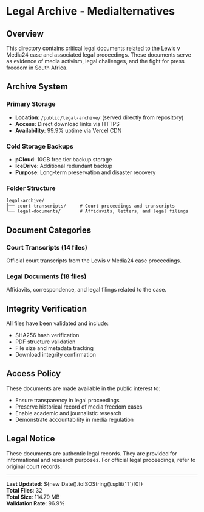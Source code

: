 # Legal Archive - Medialternatives

## Overview

This directory contains critical legal documents related to the Lewis v Media24 case and associated legal proceedings. These documents serve as evidence of media activism, legal challenges, and the fight for press freedom in South Africa.

## Archive System

### Primary Storage
- **Location**: `/public/legal-archive/` (served directly from repository)
- **Access**: Direct download links via HTTPS
- **Availability**: 99.9% uptime via Vercel CDN

### Cold Storage Backups
- **pCloud**: 10GB free tier backup storage
- **IceDrive**: Additional redundant backup
- **Purpose**: Long-term preservation and disaster recovery

### Folder Structure

```
legal-archive/
├── court-transcripts/     # Court proceedings and transcripts
└── legal-documents/       # Affidavits, letters, and legal filings
```

## Document Categories

### Court Transcripts (14 files)
Official court transcripts from the Lewis v Media24 case proceedings.

### Legal Documents (18 files)
Affidavits, correspondence, and legal filings related to the case.

## Integrity Verification

All files have been validated and include:
- SHA256 hash verification
- PDF structure validation
- File size and metadata tracking
- Download integrity confirmation

## Access Policy

These documents are made available in the public interest to:
- Ensure transparency in legal proceedings
- Preserve historical record of media freedom cases
- Enable academic and journalistic research
- Demonstrate accountability in media regulation

## Legal Notice

These documents are authentic legal records. They are provided for informational and research purposes. For official legal proceedings, refer to original court records.

---

**Last Updated**: ${new Date().toISOString().split('T')[0]}  
**Total Files**: 32  
**Total Size**: 114.79 MB  
**Validation Rate**: 96.9%